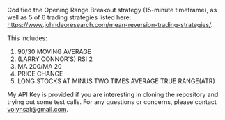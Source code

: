 Codified the Opening Range Breakout strategy (15-minute timeframe), as well as 5 of 6 trading strategies listed here: https://www.johndeoresearch.com/mean-reversion-trading-strategies/.

This includes: 
1) 90/30 MOVING AVERAGE 
2) (LARRY CONNOR'S) RSI 2 
3) MA 200/MA 20 
4) PRICE CHANGE
6) LONG STOCKS AT MINUS TWO TIMES AVERAGE TRUE RANGE(ATR)


My API Key is provided if you are interesting in cloning the repository and trying out some test calls. For any questions or concerns, please contact volynsal@gmail.com.